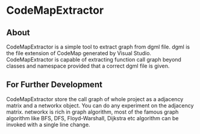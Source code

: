 # CodeMapExtractor

## About 
CodeMapExtractor is a simple tool to extract graph from dgml file. dgml is the file extension of CodeMap generated by Visual Studio. CodeMapExtractor is capable of extracting function call graph beyond classes and namespace provided that a correct dgml file is given. 

## For Further Development
CodeMapExtractor store the call graph of whole project as a adjacency matrix and a networkx object. You can do any experiment on the adjacency matrix. networkx is rich in graph algorithm, most of the famous graph algorithm like BFS, DFS, Floyd-Warshall, Dijkstra etc algorithm can be invoked with a single line change. 

